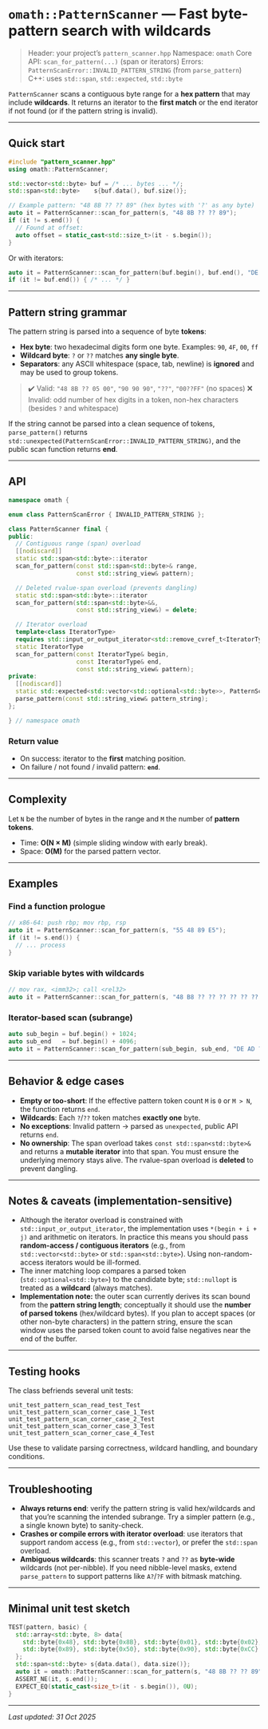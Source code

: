 # `omath::PatternScanner` — Fast byte-pattern search with wildcards

> Header: your project’s `pattern_scanner.hpp`
> Namespace: `omath`
> Core API: `scan_for_pattern(...)` (span or iterators)
> Errors: `PatternScanError::INVALID_PATTERN_STRING` (from `parse_pattern`)
> C++: uses `std::span`, `std::expected`, `std::byte`

`PatternScanner` scans a contiguous byte range for a **hex pattern** that may include **wildcards**. It returns an iterator to the **first match** or the end iterator if not found (or if the pattern string is invalid).

---

## Quick start

```cpp
#include "pattern_scanner.hpp"
using omath::PatternScanner;

std::vector<std::byte> buf = /* ... bytes ... */;
std::span<std::byte>    s{buf.data(), buf.size()};

// Example pattern: "48 8B ?? ?? 89" (hex bytes with '?' as any byte)
auto it = PatternScanner::scan_for_pattern(s, "48 8B ?? ?? 89");
if (it != s.end()) {
  // Found at offset:
  auto offset = static_cast<std::size_t>(it - s.begin());
}
```

Or with iterators:

```cpp
auto it = PatternScanner::scan_for_pattern(buf.begin(), buf.end(), "DE AD BE EF");
if (it != buf.end()) { /* ... */ }
```

---

## Pattern string grammar

The pattern string is parsed into a sequence of byte **tokens**:

* **Hex byte**: two hexadecimal digits form one byte.
  Examples: `90`, `4F`, `00`, `ff`
* **Wildcard byte**: `?` or `??` matches **any single byte**.
* **Separators**: any ASCII whitespace (space, tab, newline) is **ignored** and may be used to group tokens.

> ✔️ Valid: `"48 8B ?? 05 00"`, `"90 90 90"`, `"??"`, `"00??FF"` (no spaces)
> ❌ Invalid: odd number of hex digits in a token, non-hex characters (besides `?` and whitespace)

If the string cannot be parsed into a clean sequence of tokens, `parse_pattern()` returns `std::unexpected(PatternScanError::INVALID_PATTERN_STRING)`, and the public scan function returns **end**.

---

## API

```cpp
namespace omath {

enum class PatternScanError { INVALID_PATTERN_STRING };

class PatternScanner final {
public:
  // Contiguous range (span) overload
  [[nodiscard]]
  static std::span<std::byte>::iterator
  scan_for_pattern(const std::span<std::byte>& range,
                   const std::string_view& pattern);

  // Deleted rvalue-span overload (prevents dangling)
  static std::span<std::byte>::iterator
  scan_for_pattern(std::span<std::byte>&&,
                   const std::string_view&) = delete;

  // Iterator overload
  template<class IteratorType>
  requires std::input_or_output_iterator<std::remove_cvref_t<IteratorType>>
  static IteratorType
  scan_for_pattern(const IteratorType& begin,
                   const IteratorType& end,
                   const std::string_view& pattern);
private:
  [[nodiscard]]
  static std::expected<std::vector<std::optional<std::byte>>, PatternScanError>
  parse_pattern(const std::string_view& pattern_string);
};

} // namespace omath
```

### Return value

* On success: iterator to the **first** matching position.
* On failure / not found / invalid pattern: **`end`**.

---

## Complexity

Let `N` be the number of bytes in the range and `M` the number of **pattern tokens**.

* Time: **O(N × M)** (simple sliding window with early break).
* Space: **O(M)** for the parsed pattern vector.

---

## Examples

### Find a function prologue

```cpp
// x86-64: push rbp; mov rbp, rsp
auto it = PatternScanner::scan_for_pattern(s, "55 48 89 E5");
if (it != s.end()) {
  // ... process
}
```

### Skip variable bytes with wildcards

```cpp
// mov rax, <imm32>; call <rel32>
auto it = PatternScanner::scan_for_pattern(s, "48 B8 ?? ?? ?? ?? ?? ?? ?? ?? E8 ?? ?? ?? ??");
```

### Iterator-based scan (subrange)

```cpp
auto sub_begin = buf.begin() + 1024;
auto sub_end   = buf.begin() + 4096;
auto it = PatternScanner::scan_for_pattern(sub_begin, sub_end, "DE AD ?? BE EF");
```

---

## Behavior & edge cases

* **Empty or too-short**: If the effective pattern token count `M` is `0` or `M > N`, the function returns `end`.
* **Wildcards**: Each `?`/`??` token matches **exactly one** byte.
* **No exceptions**: Invalid pattern → parsed as `unexpected`, public API returns `end`.
* **No ownership**: The span overload takes `const std::span<std::byte>&` and returns a **mutable iterator** into that span. You must ensure the underlying memory stays alive. The rvalue-span overload is **deleted** to prevent dangling.

---

## Notes & caveats (implementation-sensitive)

* Although the iterator overload is constrained with `std::input_or_output_iterator`, the implementation uses `*(begin + i + j)` and arithmetic on iterators. In practice this means you should pass **random-access / contiguous iterators** (e.g., from `std::vector<std::byte>` or `std::span<std::byte>`). Using non-random-access iterators would be ill-formed.
* The inner matching loop compares a parsed token (`std::optional<std::byte>`) to the candidate byte; `std::nullopt` is treated as a **wildcard** (always matches).
* **Implementation note:** the outer scan currently derives its scan bound from the **pattern string length**; conceptually it should use the **number of parsed tokens** (hex/wildcard bytes). If you plan to accept spaces (or other non-byte characters) in the pattern string, ensure the scan window uses the parsed token count to avoid false negatives near the end of the buffer.

---

## Testing hooks

The class befriends several unit tests:

```
unit_test_pattern_scan_read_test_Test
unit_test_pattern_scan_corner_case_1_Test
unit_test_pattern_scan_corner_case_2_Test
unit_test_pattern_scan_corner_case_3_Test
unit_test_pattern_scan_corner_case_4_Test
```

Use these to validate parsing correctness, wildcard handling, and boundary conditions.

---

## Troubleshooting

* **Always returns end**: verify the pattern string is valid hex/wildcards and that you’re scanning the intended subrange. Try a simpler pattern (e.g., a single known byte) to sanity-check.
* **Crashes or compile errors with iterator overload**: use iterators that support random access (e.g., from `std::vector`), or prefer the `std::span` overload.
* **Ambiguous wildcards**: this scanner treats `?` and `??` as **byte-wide** wildcards (not per-nibble). If you need nibble-level masks, extend `parse_pattern` to support patterns like `A?`/`?F` with bitmask matching.

---

## Minimal unit test sketch

```cpp
TEST(pattern, basic) {
  std::array<std::byte, 8> data{
    std::byte{0x48}, std::byte{0x8B}, std::byte{0x01}, std::byte{0x02},
    std::byte{0x89}, std::byte{0x50}, std::byte{0x90}, std::byte{0xCC}
  };
  std::span<std::byte> s{data.data(), data.size()};
  auto it = omath::PatternScanner::scan_for_pattern(s, "48 8B ?? ?? 89");
  ASSERT_NE(it, s.end());
  EXPECT_EQ(static_cast<size_t>(it - s.begin()), 0U);
}
```

---

*Last updated: 31 Oct 2025*
